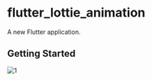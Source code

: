 # flutter_lottie_animation

A new Flutter application.

## Getting Started

![1](https://user-images.githubusercontent.com/80380569/137288630-e29d45c0-1ccd-4e12-900b-7fba089f5113.gif)
